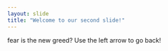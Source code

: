 ```yaml
---
layout: slide
title: "Welcome to our second slide!"
---
```

fear is the new greed?
Use the left arrow to go back!
